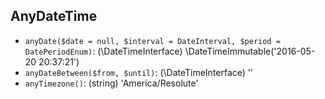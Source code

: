 ## AnyDateTime

- `anyDate($date = null, $interval = DateInterval, $period = DatePeriodEnum)`: (\DateTimeInterface) \DateTimeImmutable('2016-05-20 20:37:21')
- `anyDateBetween($from, $until)`: (\DateTimeInterface) ''
- `anyTimezone()`: (string) 'America/Resolute'
